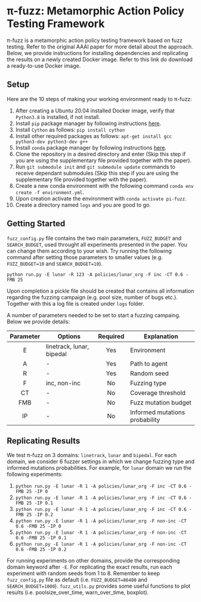 # π-fuzz: Metamorphic Action Policy Testing Framework

π-fuzz is a metamorphic action policy testing framework based on fuzz testing. Refer to the original AAAI paper for more detail about the approach. Below, we provide instructions for installing dependencies and replicating the results on a newly created Docker image. Refer to this link do download a ready-to-use Docker image.

## Setup
Here are the 10 steps of making your working environment ready to π-fuzz:

1. After creating a Ubuntu 20.04 installed Docker image, verify that `Python3.8` is installed, if not install.
2. Install `pip` package manager by following instructions [here](https://pip.pypa.io/en/stable/installation/).
3. Install `Cython` as follows: `pip install cython`
4. Install other required packages as follows: `apt-get install gcc python3-dev python3-dev g++`
5. Install `conda` package manager by following instructions [here](https://docs.conda.io/projects/conda/en/latest/user-guide/install/linux.html).
6. Clone the repository in a desired directory and enter (Skip this step if you are using the supplementary file provided together with the paper). 
7. Run `git submodule init` and `git submodule update` commands to receive dependant submodules (Skip this step if you are using the supplementary file provided together with the paper).
8. Create a new conda environment with the following command `conda env create -f environment.yml`.
9. Upon creation activate the environment with `conda activate pi-fuzz`.
10. Create a directory named `logs` and you are good to go.

## Getting Started 

`fuzz_config.py` file contains the two main parameters, `FUZZ_BUDGET` and `SEARCH_BUDGET`, used throught all experiments presented in the paper. You can change them according to your wish. Try running the following command after setting those parameters to smaller values (e.g. `FUZZ_BUDGET=10` and `SEARCH_BUDGET=10`).

`python run.py -E lunar -R 123 -A policies/lunar_org -F inc -CT 0.6 -FMB 25`

Upon completion a pickle file should be created that contains all information regarding the fuzzing campaign (e.g. pool size, number of bugs etc.). Together with this a log file is created under `logs` folder.  

A number of parameters needed to be set to start a fuzzing campaing. Below we provide details:

| Parameter  | Options       | Required | Explanation |
| :---------: |-------------| :-----:| -------------  |
| E  | linetrack, lunar, bipedal  | Yes | Environment |
| A  | - | Yes | Path to agent  |
| R  | - | Yes | Random seed  |
| F  | inc, non-inc  | No | Fuzzing type |
| CT | - | No  | Coverage threshold |
| FMB | - | No | Fuzz mutation budget |
| IP | - | No | Informed mutations probability |


## Replicating Results

We test π-fuzz on 3 domains: `linetrack`, `lunar` and `bipedal`. For each domain, we consider 6 fuzzer settings in which we change fuzzing type and informed mutations probabilities. For example, for `lunar` domain we run the following experiments:

1. `python run.py -E lunar -R 1 -A policies/lunar_org -F inc -CT 0.6 -FMB 25 -IP 0`
2. `python run.py -E lunar -R 1 -A policies/lunar_org -F inc -CT 0.6 -FMB 25 -IP 0.1`
3. `python run.py -E lunar -R 1 -A policies/lunar_org -F inc -CT 0.6 -FMB 25 -IP 0.2`
4. `python run.py -E lunar -R 1 -A policies/lunar_org -F non-inc -CT 0.6 -FMB 25 -IP 0`
5. `python run.py -E lunar -R 1 -A policies/lunar_org -F non-inc -CT 0.6 -FMB 25 -IP 0.1`
6. `python run.py -E lunar -R 1 -A policies/lunar_org -F non-inc -CT 0.6 -FMB 25 -IP 0.2`

For running experiments on other domains, provide the corresponding domain keyword after `-E`. For replicating the exact results, run each experiment with random seeds from 1 to 8. Remember to keep `fuzz_config.py` file as default (i.e. `FUZZ_BUDGET=86400` and `SEARCH_BUDGET=1000`). `fuzz_utils.py` provides some useful functions to plot results (i.e. poolsize_over_time, warn_over_time, boxplot).



